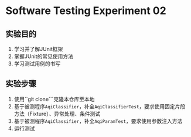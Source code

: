 # Software Testing Experiment 02

## 实验目的

1. 学习并了解JUnit框架
2. 掌握JUnit的常见使用方法
3. 学习测试用例的书写

## 实验步骤

1. 使用``git clone```克隆本仓库至本地
2. 基于被测程序```AqiClassifier```，补全```AqiClassifierTest```，要求使用固定片段方法（Fixture）、异常处理、条件测试
3. 基于被测程序```AqiClassifier```，补全```AqiParamTest```，要求使用参数注入方法
4. 运行测试